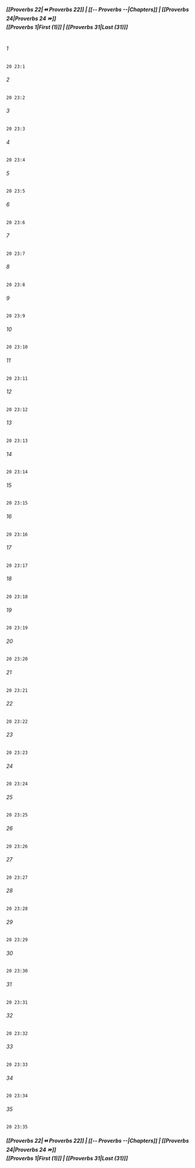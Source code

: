 
##### **[[Proverbs 22|⏪ Proverbs 22]] | [[-- Proverbs --|Chapters]] | [[Proverbs 24|Proverbs 24 ⏩]]**<br>**[[Proverbs 1|First (1)]] | [[Proverbs 31|Last (31)]]**<br><br>

###### 1
``` verse
20 23:1
```
###### 2
``` verse
20 23:2
```
###### 3
``` verse
20 23:3
```
###### 4
``` verse
20 23:4
```
###### 5
``` verse
20 23:5
```
###### 6
``` verse
20 23:6
```
###### 7
``` verse
20 23:7
```
###### 8
``` verse
20 23:8
```
###### 9
``` verse
20 23:9
```
###### 10
``` verse
20 23:10
```
###### 11
``` verse
20 23:11
```
###### 12
``` verse
20 23:12
```
###### 13
``` verse
20 23:13
```
###### 14
``` verse
20 23:14
```
###### 15
``` verse
20 23:15
```
###### 16
``` verse
20 23:16
```
###### 17
``` verse
20 23:17
```
###### 18
``` verse
20 23:18
```
###### 19
``` verse
20 23:19
```
###### 20
``` verse
20 23:20
```
###### 21
``` verse
20 23:21
```
###### 22
``` verse
20 23:22
```
###### 23
``` verse
20 23:23
```
###### 24
``` verse
20 23:24
```
###### 25
``` verse
20 23:25
```
###### 26
``` verse
20 23:26
```
###### 27
``` verse
20 23:27
```
###### 28
``` verse
20 23:28
```
###### 29
``` verse
20 23:29
```
###### 30
``` verse
20 23:30
```
###### 31
``` verse
20 23:31
```
###### 32
``` verse
20 23:32
```
###### 33
``` verse
20 23:33
```
###### 34
``` verse
20 23:34
```
###### 35
``` verse
20 23:35
```

##### **[[Proverbs 22|⏪ Proverbs 22]] | [[-- Proverbs --|Chapters]] | [[Proverbs 24|Proverbs 24 ⏩]]**<br>**[[Proverbs 1|First (1)]] | [[Proverbs 31|Last (31)]]**

